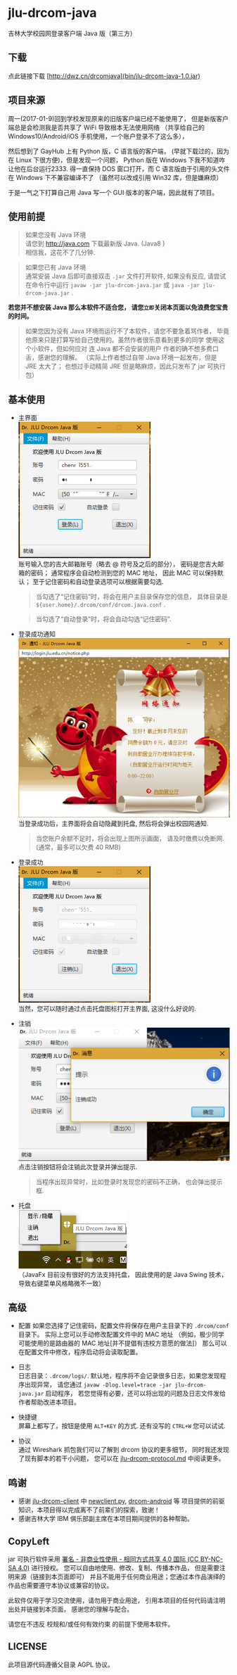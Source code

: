 # jlu-drcom-java
吉林大学校园网登录客户端 Java 版（第三方）
  
## 下载
点此链接下载 [http://dwz.cn/drcomjava](bin/jlu-drcom-java-1.0.jar)  

## 项目来源
周一(2017-01-9)回到学校发现原来的旧版客户端已经不能使用了，
但是新版客户端总是会检测我是否共享了 WiFi 导致根本无法使用网络
（共享给自己的 Windows10/Android/iOS 手机使用，一个账户登录不了这么多），

然后想到了 GayHub 上有 Python 版，C 语言版的客户端，
(早就下载过的，因为在 Linux 下很方便)，但是发现一个问题，
Python 版在 Windows 下我不知道咋让他在后台运行2333. 得一直保持
DOS 窗口打开，而 C 语言版由于引用的头文件在 Windows 下不兼容编译不了
（虽然可以改成引用 Win32 库，但是嫌麻烦）

于是一气之下打算自己用 
Java 写一个 GUI 版本的客户端，因此就有了项目。

## 使用前提
>如果您没有 Java 环境  
请您到 http://java.com 下载最新版 Java. (Java8 )  
相信我，这花不了几分钟.  

> 如果您已有 Java 环境  
通常安装 Java 后即可直接双击 `.jar` 文件打开软件,
 如果没有反应, 请尝试在命令行中运行
`javaw -jar jlu-drcom-java.jar` 
或 `java -jar jlu-drcom-java.jar` .  

**若您并不想安装 Java 那么本软件不适合您，
请您`立即`关闭本页面以免浪费您宝贵的时间。**

>如果您因为没有 Java 环境而运行不了本软件，请您不要急着骂作者，
毕竟他原来只是打算写给自己使用的。虽然作者很乐意看到更多的同学
使用这个小软件，但如何应对 连 Java 都不会安装的用户 
作者的确不想多费口舌，感谢您的理解。
（实际上作者想过自带 Java 环境一起发布，但是 JRE 太大了；
也想过手动精简 JRE 但是略麻烦，因此只发布了 jar 可执行包）

## 基本使用
- 主界面  
![主界面](screenshots/Ready.png)  
账号输入您的吉大邮箱账号（略去 @ 符号及之后的部分），
密码是您吉大邮箱的密码；
通常程序会自动检测到您的 MAC 地址，
因此 MAC 可以保持默认；
至于记住密码和自动登录选项可以根据需要勾选. 
  >当勾选了“记住密码”时，将会在用户主目录保存您的信息，
具体目录是 `${user.home}/.drcom/conf/drcom.java.conf` .

  >当勾选了“自动登录”时，将会自动勾选“记住密码”.  

- 登录成功通知  
![登录成功通知](screenshots/LoginNotice.png)  
当登录成功后，主界面将会自动隐藏到托盘, 然后将会弹出校园网通知. 
  
  >当您账户余额不足时，将会出现上图所示画面，
请及时缴费以免断网.  (通常，最多可以欠费 40 RMB)  

- 登录成功  
![登录成功](screenshots/LoggedIn.png)  
当然，您可以随时通过点击托盘图标打开主界面, 这没什么好说的. 

- 注销  
![注销](screenshots/Logout.png)  
点击注销按钮将会注销此次登录并弹出提示.  

  >当程序出现异常时，比如登录时发现您的密码不正确，
也会弹出提示框.  

- 托盘  
![图盘](screenshots/Tray.png)  
（JavaFx 目前没有很好的方法支持托盘，
因此使用的是 Java Swing 技术，
导致右键菜单风格略微不一致）

## 高级
- 配置
如果您选择了记住密码，配置文件将保存在用户主目录下的 `.drcom/conf` 目录下。
实际上您可以手动修改配置文件中的 MAC 地址
（例如，极少同学可能使用的是路由器的 MAC 地址\[并不提倡有违校方意愿的做法\]）
那么可以在配置文件中修改，程序启动将会读取配置。

- 日志  
日志目录：`.drcom/logs/`. 
默认地，程序将不会记录很多日志，如果您发现程序出现异常，
请您通过 `javaw -Dlog.level=trace -jar jlu-drcom-java.jar` 启动程序，
若您觉得有必要，还可以将出现的问题及日志文件发给作者帮助改进本项目。

- 快捷键  
屏幕上都写了，按钮是使用 `ALT+KEY` 的方式. 还有没写的 `CTRL+W` 您可以试试.  

- 协议  
通过 Wireshark 抓包我们可以了解到 drcom 协议的更多细节，
同时我还发现了现有脚本的若干小问题，
您可以在 [jlu-drcom-protocol.md](jlu-drcom-protocol.md)
中阅读更多。

## 鸣谢
- 感谢 [jlu-drcom-client](https://github.com/drcoms/jlu-drcom-client) 中
[newclient.py](https://github.com/drcoms/jlu-drcom-client/blob/master/newclient.py), 
[drcom-android](https://github.com/drcoms/jlu-drcom-client/tree/master/drcom-android) 等
项目提供的前驱知识，本项目得以完成离不了前辈们的探索，致谢！
- 感谢吉林大学 IBM 俱乐部副主席在本项目期间提供的各种帮助。

## CopyLeft
jar 可执行软件采用 [ 署名 - 非商业性使用 - 相同方式共享 4.0 国际 (CC BY-NC-SA 4.0)](https://creativecommons.org/licenses/by-nc-sa/4.0/deed.zh) 
进行授权。
您可以自由地使用、修改、复制、传播本作品，
但是需要注明来源（链接到本页面即可）
并且不能用于任何商业用途；您通过本作品演绎的作品也需要遵守本协议或兼容的协议。

此软件仅用于学习交流使用，请勿用于商业用途，
引用本项目的任何代码请注明出处并链接到本页面，
感谢您的理解与配合。

请您在不违反 校规和/或任何有效约束 的前提下使用本软件。

## LICENSE
此项目源代码遵循父目录 AGPL 协议。
